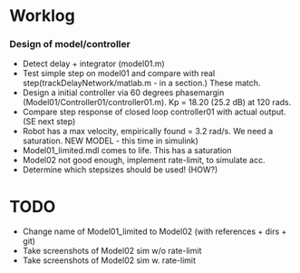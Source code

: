 # Worklog

### Design of model/controller
* Detect delay + integrator (model01.m)
* Test simple step on model01 and compare with real step(trackDelayNetwork/matlab.m - in a section.) These match. 
* Design a initial controller via 60 degrees phasemargin (Model01/Controller01/controller01.m). Kp = 18.20 (25.2 dB) at 120 rads.
* Compare step response of closed loop controller01 with actual output. (SE next step)
* Robot has a max velocity, empirically found = 3.2 rad/s. We need a saturation. NEW MODEL - this time in simulink)
* Model01_limited.mdl comes to life. This has a saturation 
* Model02 not good enough, implement rate-limit, to simulate acc. 
* Determine which stepsizes should be used! (HOW?)





# TODO


* Change name of Model01_limited to Model02 (with references + dirs + git)
* Take screenshots of Model02 sim w/o rate-limit
* Take screenshots of Model02 sim w. rate-limit
